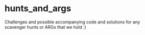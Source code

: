 # hunts_and_args
Challenges and possible accompanying code and solutions for any scavenger hunts or ARGs that we hold :)
